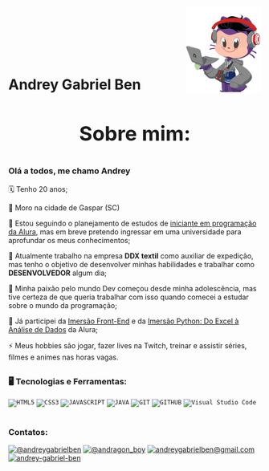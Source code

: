 <div>
    <img align="right" width="150px" style="margin-top:-15px" loading="lazy" src="octocat-1756247977519.png">
    </br>
    </br>
    </br>
    </br>
    </br>
    <h1 align="left">Andrey Gabriel Ben</h1>
</div>


<h3 align="center" style="font-size: 40px;"> Sobre mim: </h3>

### Olá a todos, me chamo Andrey </p>


🗓️ Tenho 20 anos;

📌 Moro na cidade de Gaspar (SC)

📒 Estou seguindo o planejamento de estudos de [iniciante em programação da Alura](https://cursos.alura.com.br/formacao-programacao), mas em breve pretendo ingressar em uma universidade para aprofundar os meus conhecimentos;

💭 Atualmente trabalho na empresa **DDX textil** como auxiliar de expedição, mas tenho o objetivo de desenvolver minhas habilidades e trabalhar como **DESENVOLVEDOR** algum dia;

🥰 Minha paixão pelo mundo Dev começou desde minha adolescência, mas tive certeza de que queria trabalhar com isso quando comecei a estudar sobre o mundo da programação;

🤿 Já participei da [Imersão Front-End](https://cursos.alura.com.br/user/andreygabrielben/immersion/certificate/10604) e da [Imersão Python: Do Excel à Análise de Dados](https://cursos.alura.com.br/user/andreygabrielben/immersion/certificate/19818) da Alura;

⚡ Meus hobbies são jogar, fazer lives na Twitch, treinar e assistir séries, filmes e animes nas horas vagas.

##

### 🖥️ Tecnologias e Ferramentas:

<code><img width="40px" src="https://cdn.jsdelivr.net/gh/devicons/devicon/icons/html5/html5-original-wordmark.svg" title = "HTML5"/></code>
<code><img width="40px" src="https://cdn.jsdelivr.net/gh/devicons/devicon/icons/css3/css3-original-wordmark.svg" title = "CSS3"/></code>
<code><img width="40px" src="https://cdn.jsdelivr.net/gh/devicons/devicon/icons/javascript/javascript-original.svg" title = "JAVASCRIPT"/></code>
<code><img width="40px" src="https://cdn.jsdelivr.net/gh/devicons/devicon/icons/java/java-original.svg" title = "JAVA"/></code>
<code><img width="40px" src="https://cdn.jsdelivr.net/gh/devicons/devicon/icons/git/git-original.svg" title = "GIT"/></code>
<code><img width="40px" src="https://cdn.jsdelivr.net/gh/devicons/devicon/icons/github/github-original.svg" title = "GITHUB"/></code>
<code><img width="40px" src="https://cdn.jsdelivr.net/gh/devicons/devicon@latest/icons/vscode/vscode-original.svg" title="Visual Studio Code"/></code>

#

### Contatos:

<div>
<a href="https://www.instagram.com/andreygabrielben" target="_blank"><img loading="lazy" src="https://img.shields.io/badge/-Instagram-%23E4405F?style=for-the-badge&logo=instagram&logoColor=white" target="_blank" title="@andreygabrielben"></a>
<a href="https://www.twitch.tv/andragon_boy" target="_blank"><img loading="lazy" src="https://img.shields.io/badge/Twitch-9146FF?style=for-the-badge&logo=twitch&logoColor=white" target="_blank" title="@andragon_boy"></a>
<a href = "mailto:andreygabrielben@gmail.com"><img loading="lazy" src="https://img.shields.io/badge/Gmail-D14836?style=for-the-badge&logo=gmail&logoColor=white" target="_blank" title="andreygabrielben@gmail.com"></a>
<a href="https://www.linkedin.com/in/andrey-gabriel-ben-a22506367/" target="_blank"><img loading="lazy" src="https://img.shields.io/badge/-LinkedIn-%230077B5?style=for-the-badge&logo=linkedin&logoColor=white" target="_blank" title="andrey-gabriel-ben"></a>   
</div>